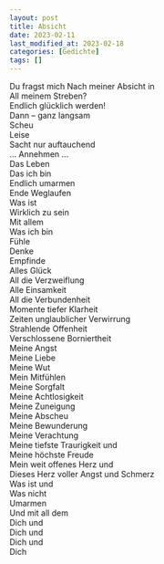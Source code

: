 ```yaml
---
layout: post
title: Absicht
date: 2023-02-11
last_modified_at: 2023-02-18
categories: [Gedichte]
tags: []
---
```


Du fragst mich 
Nach meiner Absicht in  
All meinem Streben?  
Endlich glücklich werden!  
Dann – ganz langsam  
Scheu  
Leise  
Sacht nur auftauchend  
... Annehmen ...  
Das Leben  
Das ich bin  
Endlich umarmen  
Ende Weglaufen  
Was ist  
Wirklich zu sein  
Mit allem  
Was ich bin  
Fühle  
Denke  
Empfinde  
Alles Glück  
All die Verzweiflung  
Alle Einsamkeit  
All die Verbundenheit  
Momente tiefer Klarheit  
Zeiten unglaublicher Verwirrung  
Strahlende Offenheit  
Verschlossene Borniertheit  
Meine Angst  
Meine Liebe  
Meine Wut  
Mein Mitfühlen  
Meine Sorgfalt  
Meine Achtlosigkeit  
Meine Zuneigung  
Meine Abscheu  
Meine Bewunderung  
Meine Verachtung  
Meine tiefste Traurigkeit und  
Meine höchste Freude  
Mein weit offenes Herz und  
Dieses Herz voller Angst und Schmerz  
Was ist und  
Was nicht  
Umarmen  
Und mit all dem  
Dich und  
Dich und  
Dich und  
Dich